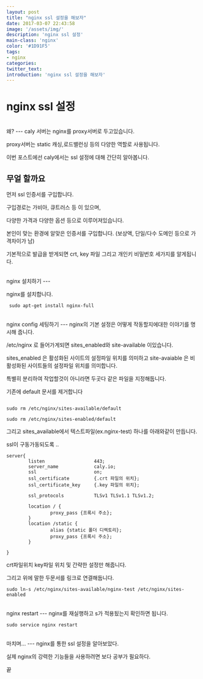 ```yaml
---
layout: post
title: "nginx ssl 설정을 해보자"
date: 2017-03-07 22:43:58
image: '/assets/img/'
description: 'nginx ssl 설정'
main-class: 'nginx'
color: '#1D91F5'
tags:
- nginx
categories:
twitter_text:
introduction: 'nginx ssl 설정을 해보자'
---
```


nginx ssl 설정
=====
<br>
왜?
---
caly 서버는 nginx를 proxy서버로 두고있습니다.

proxy서버는 static 캐싱,로드밸런싱 등의 다양한 역할로 사용됩니다.

이번 포스트에선 caly에서는 ssl 설정에 대해 간단히 알아봅니다.





무얼 할까요
---
먼저 ssl 인증서를 구입합니다.

구입경로는 가비아, 큐트러스 등 이 있으며,

다양한 가격과 다양한 옵션 등으로 이루어져있습니다.

본인이 맞는 환경에 알맞은 인증서를 구입합니다. (보상액, 단일/다수 도메인 등으로 가격차이가 남)

기본적으로 발급을 받게되면 crt, key 파일 그리고 개인키 비밀번호 세가지를 알게됩니다.


<br>
nginx 설치하기
---

nginx를 설치합니다.


~~~
 sudo apt-get install nginx-full
~~~

<br>
nginx config 세팅하기
---
nginx의 기본 설정은 어떻게 작동할지에대한 이야기를 명시해 줍니다.

/etc/nginx 로 들어가게되면
sites_enabled와 site-available 이있습니다.

sites_enabled 은 활성화된 사이트의 설정파일 위치를 의미하고
site-avaiable 은 비활성화된 사이트들의 설정파일 위치를 의미합니다. 

특별히 분리하여 작업할것이 아니라면 두곳다 같은 파일을 지정해둡니다.

기존에 default 문서를 제거합니다

~~~

sudo rm /etc/nginx/sites-available/default

sudo rm /etc/nginx/sites-enabled/default
~~~

그리고 sites_available에서 텍스트파일(ex.nginx-test) 하나를 아래와같이 만듭니다.

ssl이 구동가동되도록 ..


~~~
server{
        listen                  443;
        server_name             caly.io;
        ssl                     on;
        ssl_certificate         {.crt 파일의 위치};
        ssl_certificate_key     {.key 파일의 위치};

        ssl_protocols           TLSv1 TLSv1.1 TLSv1.2;

        location / {
                proxy_pass {프록시 주소};
        }
        location /static {
                alias {static 폴더 디렉토리};
                proxy_pass {프록시 주소};
        }

}
~~~

crt파일위치 key파일 위치 및 간략한 설정만 해줍니다.

그리고 위에 말한 두문서를 링크로 연결해둡니다.

~~~
sudo ln-s /etc/nginx/sites-available/nginx-test /etc/nginx/sites-enabled
~~~




<br>
nginx restart
---
nginx를 재실행하고 s가 적용됬는지 확인하면 됩니다.

~~~
sudo service nginx restart
~~~

<br>
마치며...
---
nginx를 통한 ssl 설정을 알아보았다.

실제 nginx의 강력한 기능들을 사용하려면 보다 공부가 필요하다.

끝